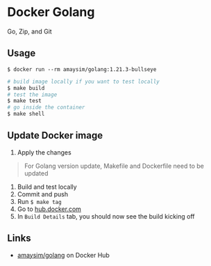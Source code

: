 # Docker Golang

Go, Zip, and Git

## Usage

`$ docker run --rm amaysim/golang:1.21.3-bullseye`

```bash
# build image locally if you want to test locally
$ make build
# test the image
$ make test
# go inside the container
$ make shell
```

## Update Docker image

1. Apply the changes

> For Golang version update, Makefile and Dockerfile need to be updated

1. Build and test locally
1. Commit and push
1. Run `$ make tag`
1. Go to [hub.docker.com](https://hub.docker.com/r/amaysim/golang/)
1. In `Build Details` tab, you should now see the build kicking off

## Links

- [amaysim/golang](https://hub.docker.com/r/amaysim/golang/) on Docker Hub
